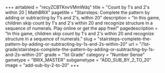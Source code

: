 +++
airtableid = "recyZCBTKnvVMmWdq"
title = "Count by 1's and 2's within 20 | MathBRIX"
pagetitle = "Stairsteps: Complete the pattern by adding or subtracting by 1's and 2's, within 20"
description = "In this game, children skip count by 1's and 2's within 20 and recognize structure in a sequence of numerals. Play online or get the app free!"
pagedescription = "In this game, children skip count by 1's and 2's within 20 and recognize structure in a sequence of numerals."
slug = "stairsteps-complete-the-pattern-by-adding-or-subtracting-by-1s-and-2s-within-20"
url = "/1st-grade/stairsteps-complete-the-pattern-by-adding-or-subtracting-by-1s-and-2s-within-20"
grade = "1st Grade"
category = "Number Sense"
gametype = "BRIX_MASTER"
subgametype = "ADD_SUB_BY_2_TO_20"
image = "add-sub-by-2-to-20"
+++